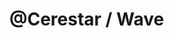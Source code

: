 # @Cerestar / Wave #



<!---
Cerestar/Cerestar is a ✨ special ✨ repository because its `README.md` (this file) appears on your GitHub profile.
You can click the Preview link to take a look at your changes.
--->
